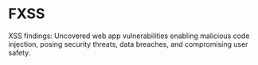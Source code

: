 # FXSS
XSS findings: Uncovered web app vulnerabilities enabling malicious code injection, posing security threats, data breaches, and compromising user safety.
